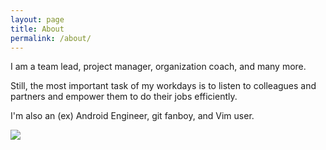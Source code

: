 ```yaml
---
layout: page
title: About
permalink: /about/
---
```


I am a team lead, project manager, organization coach, and many more.

Still, the most important task of my workdays is to listen to colleagues and partners and empower them to do their jobs efficiently.

I'm also an (ex) Android Engineer, git fanboy, and Vim user.

<img src="https://matevojts.github.io//assets/images/Mate_Vojts.jpg" style="display: block; margin: auto;" />

